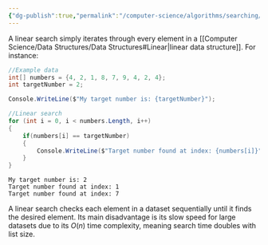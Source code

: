 ```yaml
---
{"dg-publish":true,"permalink":"/computer-science/algorithms/searching/linear-search/"}
---
```


A linear search simply iterates through every element in a [[Computer Science/Data Structures/Data Structures#Linear\|linear data structure]]. For instance:

```csharp
//Example data
int[] numbers = {4, 2, 1, 8, 7, 9, 4, 2, 4};
int targetNumber = 2;

Console.WriteLine($"My target number is: {targetNumber}");

//Linear search
for (int i = 0, i < numbers.Length, i++)
{
	if(numbers[i] == targetNumber)
	{
		Console.WriteLine($"Target number found at index: {numbers[i]}");
	}
}
```
```output
My target number is: 2
Target number found at index: 1
Target number found at index: 7
```

 A linear search checks each element in a dataset sequentially until it finds the desired element. Its main disadvantage is its slow speed for large datasets due to its $O(n)$ time complexity, meaning search time doubles with list size.